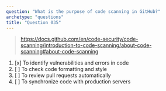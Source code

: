 ```yaml
---
question: "What is the purpose of code scanning in GitHub?"
archetype: "questions"
title: "Question 035"
---
```


> https://docs.github.com/en/code-security/code-scanning/introduction-to-code-scanning/about-code-scanning#about-code-scanning
1. [x] To identify vulnerabilities and errors in code
1. [ ] To check code formatting and style
1. [ ] To review pull requests automatically
1. [ ] To synchronize code with production servers
